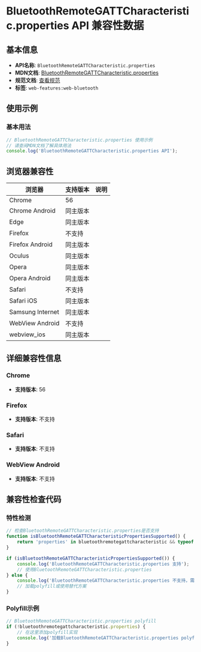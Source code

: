 # BluetoothRemoteGATTCharacteristic.properties API 兼容性数据

## 基本信息

- **API名称**: `BluetoothRemoteGATTCharacteristic.properties`
- **MDN文档**: [BluetoothRemoteGATTCharacteristic.properties](https://developer.mozilla.org/docs/Web/API/BluetoothRemoteGATTCharacteristic/properties)
- **规范文档**: [查看规范](https://webbluetoothcg.github.io/web-bluetooth/#dom-bluetoothremotegattcharacteristic-properties)
- **标签**: `web-features:web-bluetooth`

## 使用示例

### 基本用法

```javascript
// BluetoothRemoteGATTCharacteristic.properties 使用示例
// 请查阅MDN文档了解具体用法
console.log('BluetoothRemoteGATTCharacteristic.properties API');
```

## 浏览器兼容性

| 浏览器 | 支持版本 | 说明 |
|--------|----------|------|
| Chrome | 56 |  |
| Chrome Android | 同主版本 |  |
| Edge | 同主版本 |  |
| Firefox | 不支持 |  |
| Firefox Android | 同主版本 |  |
| Oculus | 同主版本 |  |
| Opera | 同主版本 |  |
| Opera Android | 同主版本 |  |
| Safari | 不支持 |  |
| Safari iOS | 同主版本 |  |
| Samsung Internet | 同主版本 |  |
| WebView Android | 不支持 |  |
| webview_ios | 同主版本 |  |

## 详细兼容性信息

### Chrome

- **支持版本**: 56

### Firefox

- **支持版本**: 不支持

### Safari

- **支持版本**: 不支持

### WebView Android

- **支持版本**: 不支持

## 兼容性检查代码

### 特性检测

```javascript
// 检查BluetoothRemoteGATTCharacteristic.properties是否支持
function isBluetoothRemoteGATTCharacteristicPropertiesSupported() {
    return 'properties' in bluetoothremotegattcharacteristic && typeof bluetoothremotegattcharacteristic.properties === 'function';
}

if (isBluetoothRemoteGATTCharacteristicPropertiesSupported()) {
    console.log('BluetoothRemoteGATTCharacteristic.properties 支持');
    // 使用BluetoothRemoteGATTCharacteristic.properties
} else {
    console.log('BluetoothRemoteGATTCharacteristic.properties 不支持，需要polyfill');
    // 加载polyfill或使用替代方案
}
```

### Polyfill示例

```javascript
// BluetoothRemoteGATTCharacteristic.properties polyfill
if (!bluetoothremotegattcharacteristic.properties) {
    // 在这里添加polyfill实现
    console.log('加载BluetoothRemoteGATTCharacteristic.properties polyfill');
}
```

